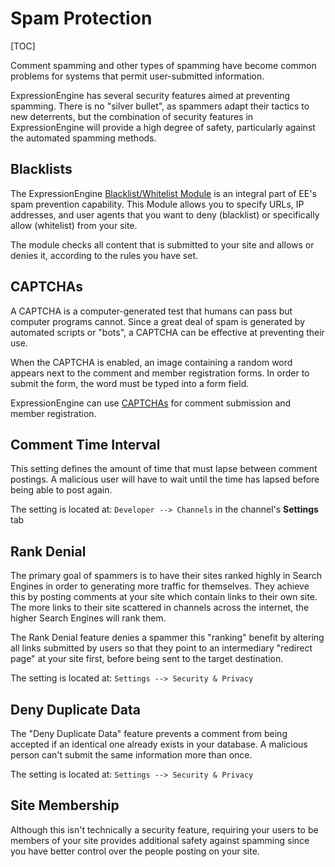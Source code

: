 <!--
    This source file is part of the open source project
    ExpressionEngine User Guide (https://github.com/ExpressionEngine/ExpressionEngine-User-Guide)

    @link      https://expressionengine.com/
    @copyright Copyright (c) 2003-2020, Packet Tide, LLC (https://www.packettide.com)
    @license   https://expressionengine.com/license Licensed under Apache License, Version 2.0
-->

# Spam Protection

[TOC]

Comment spamming and other types of spamming have become common problems for systems that permit user-submitted information.

ExpressionEngine has several security features aimed at preventing spamming. There is no "silver bullet", as spammers adapt their tactics to new deterrents, but the combination of security features in ExpressionEngine will provide a high degree of safety, particularly against the automated spamming methods.

## Blacklists

The ExpressionEngine [Blacklist/Whitelist Module](add-ons/blacklist.md) is an integral part of EE's spam prevention capability. This Module allows you to specify URLs, IP addresses, and user agents that you want to deny (blacklist) or specifically allow (whitelist) from your site.

The module checks all content that is submitted to your site and allows or denies it, according to the rules you have set.

## CAPTCHAs

A CAPTCHA is a computer-generated test that humans can pass but computer programs cannot. Since a great deal of spam is generated by automated scripts or "bots", a CAPTCHA can be effective at preventing their use.

When the CAPTCHA is enabled, an image containing a random word appears next to the comment and member registration forms. In order to submit the form, the word must be typed into a form field.

ExpressionEngine can use [CAPTCHAs](security/captchas.md) for comment submission and member registration.

## Comment Time Interval

This setting defines the amount of time that must lapse between comment postings. A malicious user will have to wait until the time has lapsed before being able to post again.

The setting is located at: `Developer --> Channels` in the channel's **Settings** tab

## Rank Denial

The primary goal of spammers is to have their sites ranked highly in Search Engines in order to generating more traffic for themselves. They achieve this by posting comments at your site which contain links to their own site. The more links to their site scattered in channels across the internet, the higher Search Engines will rank them.

The Rank Denial feature denies a spammer this "ranking" benefit by altering all links submitted by users so that they point to an intermediary "redirect page" at your site first, before being sent to the target destination.

The setting is located at: `Settings --> Security & Privacy`

## Deny Duplicate Data

The "Deny Duplicate Data" feature prevents a comment from being accepted if an identical one already exists in your database. A malicious person can't submit the same information more than once.

The setting is located at: `Settings --> Security & Privacy`

## Site Membership

Although this isn't technically a security feature, requiring your users to be members of your site provides additional safety against spamming since you have better control over the people posting on your site.
